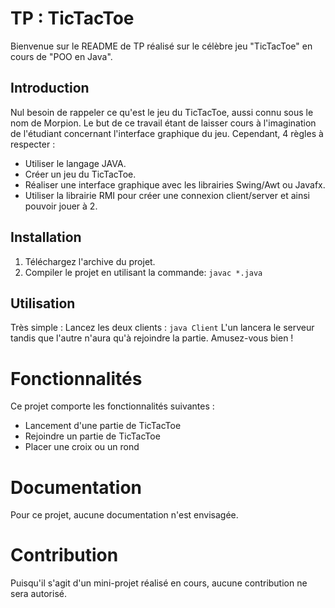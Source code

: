 # TP : TicTacToe

Bienvenue sur le README de TP réalisé sur le célèbre jeu "TicTacToe" en cours de "POO en Java".

## Introduction

Nul besoin de rappeler ce qu'est le jeu du TicTacToe, aussi connu sous le nom de Morpion.
Le but de ce travail étant de laisser cours à l'imagination de l'étudiant concernant l'interface graphique du jeu. Cependant, 4 règles à respecter :
- Utiliser le langage JAVA.
- Créer un jeu du TicTacToe.
- Réaliser une interface graphique avec les librairies Swing/Awt ou Javafx.
- Utiliser la librairie RMI pour créer une connexion client/server et ainsi pouvoir jouer à 2.

## Installation

1. Téléchargez l'archive du projet.
2. Compiler le projet en utilisant la commande: ```javac *.java```

## Utilisation

Très simple :
Lancez les deux clients : ```java Client```
L'un lancera le serveur tandis que l'autre n'aura qu'à rejoindre la partie.
Amusez-vous bien !

# Fonctionnalités

Ce projet comporte les fonctionnalités suivantes :
- Lancement d'une partie de TicTacToe
- Rejoindre un partie de TicTacToe
- Placer une croix ou un rond

# Documentation

Pour ce projet, aucune documentation n'est envisagée.

# Contribution

Puisqu'il s'agit d'un mini-projet réalisé en cours, aucune contribution ne sera autorisé.
